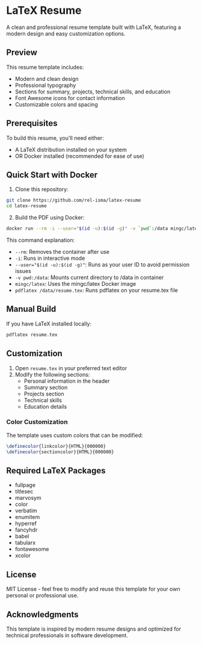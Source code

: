 # LaTeX Resume

A clean and professional resume template built with LaTeX, featuring a modern design and easy customization options.

## Preview

This resume template includes:
- Modern and clean design
- Professional typography
- Sections for summary, projects, technical skills, and education
- Font Awesome icons for contact information
- Customizable colors and spacing

## Prerequisites

To build this resume, you'll need either:
- A LaTeX distribution installed on your system
- OR Docker installed (recommended for ease of use)

## Quick Start with Docker

1. Clone this repository:
```bash
git clone https://github.com/rel-isma/latex-resume
cd latex-resume
```

2. Build the PDF using Docker:
```bash
docker run --rm -i --user="$(id -u):$(id -g)" -v `pwd`:/data mingc/latex pdflatex /data/resume.tex
```

This command explanation:
- `--rm`: Removes the container after use
- `-i`: Runs in interactive mode
- `--user="$(id -u):$(id -g)"`: Runs as your user ID to avoid permission issues
- `-v pwd:/data`: Mounts current directory to /data in container
- `mingc/latex`: Uses the mingc/latex Docker image
- `pdflatex /data/resume.tex`: Runs pdflatex on your resume.tex file

## Manual Build

If you have LaTeX installed locally:

```bash
pdflatex resume.tex
```

## Customization

1. Open `resume.tex` in your preferred text editor
2. Modify the following sections:
   - Personal information in the header
   - Summary section
   - Projects section
   - Technical skills
   - Education details

### Color Customization

The template uses custom colors that can be modified:
```latex
\definecolor{linkcolor}{HTML}{000000}
\definecolor{sectioncolor}{HTML}{000000}
```

## Required LaTeX Packages

- fullpage
- titlesec
- marvosym
- color
- verbatim
- enumitem
- hyperref
- fancyhdr
- babel
- tabularx
- fontawesome
- xcolor

## License

MIT License - feel free to modify and reuse this template for your own personal or professional use.

## Acknowledgments

This template is inspired by modern resume designs and optimized for technical professionals in software development.
